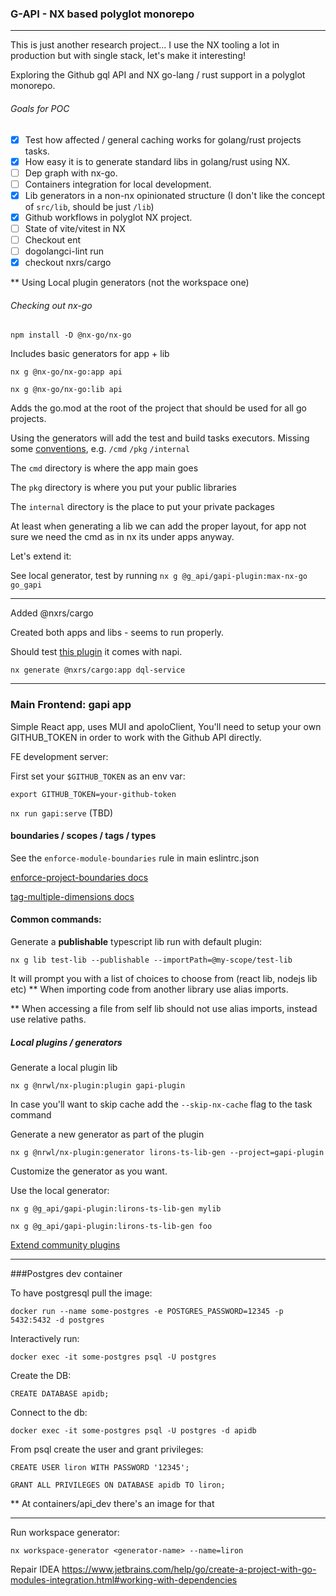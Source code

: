 ### G-API - NX based polyglot monorepo

---
This is just another research project...
I use the NX tooling a lot in production but with single stack, let's make it interesting!

Exploring the Github gql API and NX go-lang / rust support in a polyglot monorepo.

###### Goals for POC

- [x] Test how affected / general caching works for golang/rust projects tasks.
- [x] How easy it is to generate standard libs in golang/rust using NX.
- [ ] Dep graph with nx-go.
- [ ] Containers integration for local development.
- [x] Lib generators in a non-nx opinionated structure (I don't like the concept of `src/lib`, should be just `/lib`)
- [x] Github workflows in polyglot NX project. 
- [ ] State of vite/vitest in NX
- [ ] Checkout ent 
- [ ] dogolangci-lint run
- [x] checkout nxrs/cargo

** Using Local plugin generators (not the workspace one)

###### Checking out nx-go

`npm install -D @nx-go/nx-go
`

Includes basic generators for app + lib 

`nx g @nx-go/nx-go:app api`

`nx g @nx-go/nx-go:lib api`

Adds the go.mod at the root of the project that should be used for all go projects.

Using the generators will add the test and build tasks executors. 
Missing some [conventions](https://github.com/golang-standards/project-layout), e.g. `/cmd`  `/pkg` `/internal`

The `cmd` directory is where the app main goes 

The `pkg` directory is where you put your public libraries

The `internal` directory is the place to put your private packages

At least when generating a lib we can add the proper layout, for app not sure we need the cmd as in nx its under apps anyway.

Let's extend it:

See local generator, test by running `nx g @g_api/gapi-plugin:max-nx-go go_gapi`


---
Added @nxrs/cargo

Created both apps and libs - seems to run properly. 

Should test [this plugin](https://github.com/cammisuli/monodon/tree/main/packages/rust) it comes with napi.

`nx generate @nxrs/cargo:app dql-service`

---

### Main Frontend: gapi app
Simple React app, uses MUI and apoloClient,
You'll need to setup your own GITHUB_TOKEN in order to work with the Github API directly. 

FE development server:

First set your `$GITHUB_TOKEN` as an env var: 

`export GITHUB_TOKEN=your-github-token`

`nx run gapi:serve` (TBD)

#### boundaries / scopes / tags / types

See the `enforce-module-boundaries` rule in main eslintrc.json

[enforce-project-boundaries docs](https://nx.dev/core-features/enforce-project-boundaries) 

[tag-multiple-dimensions docs](https://nx.dev/recipes/other/tag-multiple-dimensions) 

#### Common commands:

Generate a **publishable** typescript lib run with default plugin:

``nx g lib test-lib --publishable --importPath=@my-scope/test-lib``

It will prompt you with a list of choices to choose from (react lib, nodejs lib etc)
** When importing code from another library use alias imports.

** When accessing a file from self lib should not use alias imports, instead use relative paths.

##### Local plugins / generators

Generate a local plugin lib

`nx g @nrwl/nx-plugin:plugin gapi-plugin
`

In case you'll want to skip cache add the `--skip-nx-cache` flag to the task command

Generate a new generator as part of the plugin 

`nx g @nrwl/nx-plugin:generator lirons-ts-lib-gen --project=gapi-plugin`

Customize the generator as you want.

Use the local generator:

`nx g @g_api/gapi-plugin:lirons-ts-lib-gen mylib
`

`nx g @g_api/gapi-plugin:lirons-ts-lib-gen foo`

[Extend community plugins](https://nx.dev/community#plugin-directory) 

---
###Postgres dev container

To have postgresql pull the image:

``docker run --name some-postgres -e POSTGRES_PASSWORD=12345 -p 5432:5432 -d postgres``

Interactively run:

``docker exec -it some-postgres psql -U postgres``

Create the DB:

``CREATE DATABASE apidb;
``

Connect to the db:

`docker exec -it some-postgres psql -U postgres -d apidb`

From psql create the user and grant privileges:

``CREATE USER liron WITH PASSWORD '12345';``

``GRANT ALL PRIVILEGES ON DATABASE apidb TO liron;``

** At containers/api_dev there's an image for that

---
Run workspace generator:

`nx workspace-generator <generator-name> --name=liron
`



Repair IDEA https://www.jetbrains.com/help/go/create-a-project-with-go-modules-integration.html#working-with-dependencies
